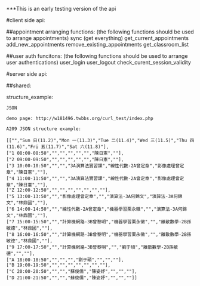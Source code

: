 ***This is an early testing version of the api



#client side api:

##appointment arranging functions:
(the following functions should be used to arrange appointments)
sync (get everything)
get_current_appointments
add_new_appointments
remove_existing_appointments
get_classroom_list


##user auth funcitons:
(the following functions should be used to arrange user authentications)
user_login
user_logout
check_curent_session_validity




#server side api:




##shared:

structure_example:

    JSON 
    
    demo page: http://w181496.twbbs.org/curl_test/index.php

    A209 JSON structure example:
    
    [["","Sun 日(11.2)","Mon 一(11.3)","Tue 二(11.4)","Wed 三(11.5)","Thu 四(11.6)","Fri 五(11.7)","Sat 六(11.8)"],
    ["1 08:00-08:50","","","","","","陳日憲",""],
    ["2 09:00-09:50","","","","","","陳日憲",""],
    ["3 10:00-10:50","","","3A演算法實習課","線性代數-2A曾定章","影像處理曾定章","陳日憲",""],
    ["4 11:00-11:50","","","3A演算法實習課","線性代數-2A曾定章","影像處理曾定章","陳日憲",""],
    ["Z 12:00-12:50","","","","","","",""],
    ["5 13:00-13:50","","影像處理曾定章","","演算法-3A何錦文","演算法-3A何錦文","林鼎國",""],
    ["6 14:00-14:50","","線性代數-2A曾定章","機器學習栗永徽","","演算法-3A何錦文","林鼎國",""],
    ["7 15:00-15:50","","計算機網路-3B曾黎明","機器學習栗永徽","","離散數學-2B孫敏德","林鼎國",""],
    ["8 16:00-16:50","","計算機網路-3B曾黎明","機器學習栗永徽","","離散數學-2B孫敏德","林鼎國",""],
    ["9 17:00-17:50","","計算機網路-3B曾黎明","","劉于碩","離散數學-2B孫敏德","",""],
    ["A 18:00-18:50","","","","劉于碩","","",""],
    ["B 19:00-19:50","","","","","","",""],
    ["C 20:00-20:50","","","蘇俊儒","陳姿妤","","",""],
    ["D 21:00-21:50","","","蘇俊儒","陳姿妤","","",""]]

